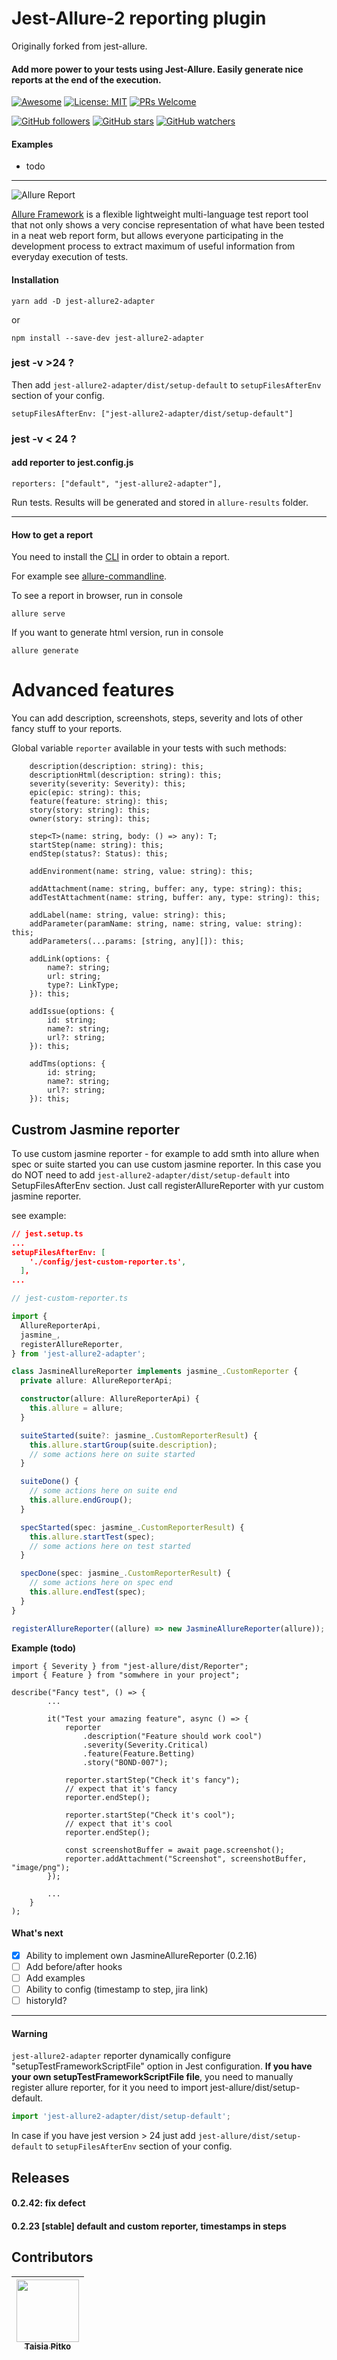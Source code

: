 # Jest-Allure-2 reporting plugin

Originally forked from jest-allure.

#### Add more power to your tests using Jest-Allure. Easily generate nice reports at the end of the execution.

[![Awesome](https://cdn.rawgit.com/sindresorhus/awesome/d7305f38d29fed78fa85652e3a63e154dd8e8829/media/badge.svg)](https://github.com/jest-community/awesome-jest)
[![License: MIT](https://img.shields.io/badge/License-MIT-yellow.svg)](https://opensource.org/licenses/MIT)
[![PRs Welcome](https://img.shields.io/badge/PRs-welcome-brightgreen.svg?style=flat-square)](http://makeapullrequest.com)

[![GitHub followers](https://img.shields.io/github/followers/zaqqaz.svg?style=social)](https://github.com/zaqqaz)
[![GitHub stars](https://img.shields.io/github/stars/zaqqaz/jest-allure.svg?style=social)](https://github.com/zaqqaz/jest-allure/stargazers)
[![GitHub watchers](https://img.shields.io/github/watchers/zaqqaz/jest-allure.svg?style=social)](https://github.com/zaqqaz/jest-allure/watchers)

#### Examples

- todo

<hr>

![Allure Report](https://user-images.githubusercontent.com/2823336/40350093-59cad576-5db1-11e8-8210-c4db3bf825a1.png)

[Allure Framework](https://github.com/allure-framework/allure2) is a flexible lightweight multi-language test report tool that not only
shows a very concise representation of what have been tested in a neat web report form,
but allows everyone participating in the development process to extract maximum of useful
information from everyday execution of tests.

#### Installation

```
yarn add -D jest-allure2-adapter
```

or

```
npm install --save-dev jest-allure2-adapter
```

### jest -v >24 ?

Then add `jest-allure2-adapter/dist/setup-default` to `setupFilesAfterEnv` section of your config.

```
setupFilesAfterEnv: ["jest-allure2-adapter/dist/setup-default"]
```

### jest -v < 24 ?

#### add reporter to jest.config.js

```
reporters: ["default", "jest-allure2-adapter"],
```

Run tests. Results will be generated and stored in `allure-results` folder.

---

#### How to get a report

You need to install the [CLI](https://github.com/allure-framework/allure2#download) in order to obtain a report.

For example see [allure-commandline](https://www.npmjs.com/package/allure-commandline).

To see a report in browser, run in console

```
allure serve
```

If you want to generate html version, run in console

```
allure generate
```

# Advanced features

You can add description, screenshots, steps, severity and lots of other
fancy stuff to your reports.

Global variable `reporter` available in your tests with such methods:

```
    description(description: string): this;
    descriptionHtml(description: string): this;
    severity(severity: Severity): this;
    epic(epic: string): this;
    feature(feature: string): this;
    story(story: string): this;
    owner(story: string): this;

    step<T>(name: string, body: () => any): T;
    startStep(name: string): this;
    endStep(status?: Status): this;

    addEnvironment(name: string, value: string): this;

    addAttachment(name: string, buffer: any, type: string): this;
    addTestAttachment(name: string, buffer: any, type: string): this;

    addLabel(name: string, value: string): this;
    addParameter(paramName: string, name: string, value: string): this;
    addParameters(...params: [string, any][]): this;

    addLink(options: {
        name?: string;
        url: string;
        type?: LinkType;
    }): this;

    addIssue(options: {
        id: string;
        name?: string;
        url?: string;
    }): this;

    addTms(options: {
        id: string;
        name?: string;
        url?: string;
    }): this;

```

## Custrom Jasmine reporter

To use custom jasmine reporter - for example to add smth into allure when spec or suite started you can use custom jasmine reporter.
In this case you do NOT need to add `jest-allure2-adapter/dist/setup-default` into SetupFilesAfterEnv section.
Just call registerAllureReporter with yur custom jasmine reporter.

see example:

```json
// jest.setup.ts
...
setupFilesAfterEnv: [
    './config/jest-custom-reporter.ts',
  ],
...
```

```typescript
// jest-custom-reporter.ts

import {
  AllureReporterApi,
  jasmine_,
  registerAllureReporter,
} from 'jest-allure2-adapter';

class JasmineAllureReporter implements jasmine_.CustomReporter {
  private allure: AllureReporterApi;

  constructor(allure: AllureReporterApi) {
    this.allure = allure;
  }

  suiteStarted(suite?: jasmine_.CustomReporterResult) {
    this.allure.startGroup(suite.description);
    // some actions here on suite started
  }

  suiteDone() {
    // some actions here on suite end
    this.allure.endGroup();
  }

  specStarted(spec: jasmine_.CustomReporterResult) {
    this.allure.startTest(spec);
    // some actions here on test started
  }

  specDone(spec: jasmine_.CustomReporterResult) {
    // some actions here on spec end
    this.allure.endTest(spec);
  }
}

registerAllureReporter((allure) => new JasmineAllureReporter(allure));
```

**Example (todo)**

```
import { Severity } from "jest-allure/dist/Reporter";
import { Feature } from "somwhere in your project";

describe("Fancy test", () => {
        ...

        it("Test your amazing feature", async () => {
            reporter
                .description("Feature should work cool")
                .severity(Severity.Critical)
                .feature(Feature.Betting)
                .story("BOND-007");

            reporter.startStep("Check it's fancy");
            // expect that it's fancy
            reporter.endStep();

            reporter.startStep("Check it's cool");
            // expect that it's cool
            reporter.endStep();

            const screenshotBuffer = await page.screenshot();
            reporter.addAttachment("Screenshot", screenshotBuffer, "image/png");
        });

        ...
    }
);

```

#### What's next

- [x] Ability to implement own JasmineAllureReporter (0.2.16)
- [ ] Add before/after hooks
- [ ] Add examples
- [ ] Ability to config (timestamp to step, jira link)
- [ ] historyId?

---

#### Warning

`jest-allure2-adapter` reporter dynamically configure "setupTestFrameworkScriptFile" option in Jest configuration.
**If you have your own setupTestFrameworkScriptFile file**, you need to manually register allure reporter, for it you need to import jest-allure/dist/setup-default.

```typescript
import 'jest-allure2-adapter/dist/setup-default';
```

In case if you have jest version > 24 just add `jest-allure/dist/setup-default` to `setupFilesAfterEnv` section of your config.

## Releases

#### 0.2.42: fix defect
#### 0.2.23 [stable] default and custom reporter, timestamps in steps

## Contributors

| [<img src="https://avatars0.githubusercontent.com/u/16957275?s=400&v=4" width="100px;"/><br/><sub><b>Taisia Pitko</b></sub>](https://github.com/mmisty) |
| ------------------------------------------------------------------------------------------------------------------------------------------------------- |

